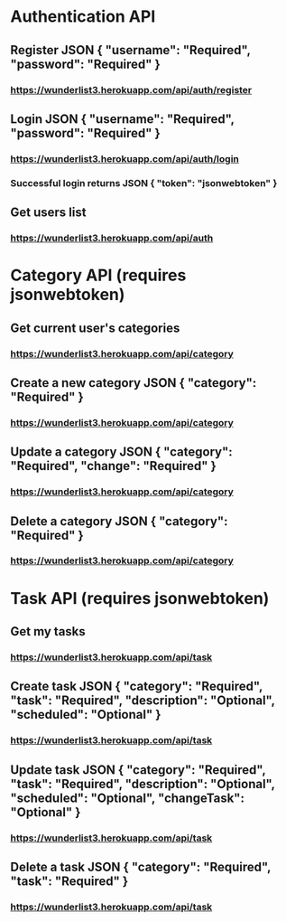 # Authentication API
## Register JSON { "username": "Required", "password": "Required" }
### https://wunderlist3.herokuapp.com/api/auth/register

## Login JSON { "username": "Required", "password": "Required" }
### https://wunderlist3.herokuapp.com/api/auth/login
### Successful login returns JSON { "token": "jsonwebtoken" }

## Get users list
### https://wunderlist3.herokuapp.com/api/auth

# Category API (requires jsonwebtoken)
## Get current user's categories
### https://wunderlist3.herokuapp.com/api/category

## Create a new category JSON { "category": "Required" }
### https://wunderlist3.herokuapp.com/api/category

## Update a category JSON { "category": "Required", "change": "Required" }
### https://wunderlist3.herokuapp.com/api/category

## Delete a category JSON { "category": "Required" }
### https://wunderlist3.herokuapp.com/api/category

# Task API (requires jsonwebtoken)
## Get my tasks
### https://wunderlist3.herokuapp.com/api/task

## Create task JSON { "category": "Required", "task": "Required", "description": "Optional", "scheduled": "Optional" }
### https://wunderlist3.herokuapp.com/api/task

## Update task JSON { "category": "Required", "task": "Required", "description": "Optional", "scheduled": "Optional", "changeTask": "Optional" }
### https://wunderlist3.herokuapp.com/api/task

## Delete a task JSON { "category": "Required", "task": "Required" }
### https://wunderlist3.herokuapp.com/api/task

